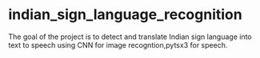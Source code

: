 # indian_sign_language_recognition
The goal of the project  is to detect and translate Indian sign language into text to speech  using CNN for image recogntion,pytsx3 for speech.
